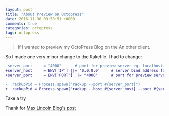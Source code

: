```yaml
---
layout: post
title: "About Preview on Octopress"
date: 2016-11-30 03:58:51 +0000
comments: true
categories: octopress
tags: octopress
---
```


>If I wanted to preview my OctoPress Blog on the An other client.

So I made one very minor change to the Rakefile. I had to change:

``` diff
-server_port     = "4000"      # port for preview server eg. localhost:4000
+server_host     = ENV['IP'] ||= '0.0.0.0'     # server bind address for preview server
+server_port     = ENV['PORT'] ||= "4000"      # port for preview server eg. localhost:4000

-  rackupPid = Process.spawn("rackup --port #{server_port}")
+  rackupPid = Process.spawn("rackup --host #{server_host} --port #{server_port}")
```

Take a try

Thank for [Max Lincoln Blog's post](http://devopsy.com/blog/2012/10/04/octopress-on-cloud9/)
 
